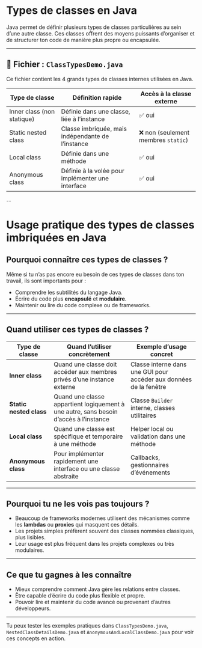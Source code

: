 # Types de classes en Java

Java permet de définir plusieurs types de classes particulières au sein d’une autre classe. Ces classes offrent des moyens puissants d’organiser et de structurer ton code de manière plus propre ou encapsulée.

---

## 📘 Fichier : `ClassTypesDemo.java`

Ce fichier contient les 4 grands types de classes internes utilisées en Java.

| Type de classe           | Définition rapide                                      | Accès à la classe externe |
|--------------------------|--------------------------------------------------------|---------------------------|
| Inner class (non statique) | Définie dans une classe, liée à l’instance            | ✅ oui                    |
| Static nested class        | Classe imbriquée, mais indépendante de l’instance     | ❌ non (seulement membres `static`) |
| Local class                | Définie dans une méthode                              | ✅ oui                    |
| Anonymous class            | Définie à la volée pour implémenter une interface     | ✅ oui                    |

--

# Usage pratique des types de classes imbriquées en Java

## Pourquoi connaître ces types de classes ?

Même si tu n’as pas encore eu besoin de ces types de classes dans ton travail, ils sont importants pour :

- Comprendre les subtilités du langage Java.
- Écrire du code plus **encapsulé** et **modulaire**.
- Maintenir ou lire du code complexe ou de frameworks.

---

## Quand utiliser ces types de classes ?

| Type de classe           | Quand l’utiliser concrètement                     | Exemple d’usage concret                             |
|-------------------------|-------------------------------------------------|----------------------------------------------------|
| **Inner class**          | Quand une classe doit accéder aux membres privés d’une instance externe | Classe interne dans une GUI pour accéder aux données de la fenêtre |
| **Static nested class**  | Quand une classe appartient logiquement à une autre, sans besoin d’accès à l’instance | Classe `Builder` interne, classes utilitaires       |
| **Local class**          | Quand une classe est spécifique et temporaire à une méthode | Helper local ou validation dans une méthode        |
| **Anonymous class**      | Pour implémenter rapidement une interface ou une classe abstraite | Callbacks, gestionnaires d’événements               |

---

## Pourquoi tu ne les vois pas toujours ?

- Beaucoup de frameworks modernes utilisent des mécanismes comme les **lambdas** ou **proxies** qui masquent ces détails.
- Les projets simples préfèrent souvent des classes nommées classiques, plus lisibles.
- Leur usage est plus fréquent dans les projets complexes ou très modulaires.

---

## Ce que tu gagnes à les connaître

- Mieux comprendre comment Java gère les relations entre classes.
- Être capable d’écrire du code plus flexible et propre.
- Pouvoir lire et maintenir du code avancé ou provenant d’autres développeurs.

---

Tu peux tester les exemples pratiques dans `ClassTypesDemo.java`, `NestedClassDetailsDemo.java` et `AnonymousAndLocalClassDemo.java` pour voir ces concepts en action.

